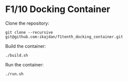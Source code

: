 # F1/10 Docking Container

Clone the repository:
```
git clone --recursive git@github.com:ikajdan/f1tenth_docking_container.git
```

Build the container:
```
./build.sh
```

Run the container:
```
./run.sh
```
